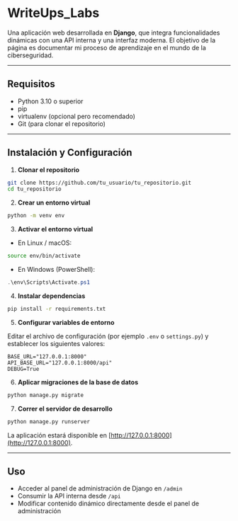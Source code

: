# WriteUps_Labs

Una aplicación web desarrollada en **Django**, que integra funcionalidades dinámicas con una API interna y una interfaz moderna. El objetivo de la página es documentar mi proceso de aprendizaje en el mundo de la ciberseguridad.

---

## Requisitos

- Python 3.10 o superior
- pip
- virtualenv (opcional pero recomendado)
- Git (para clonar el repositorio)

---

## Instalación y Configuración

1. **Clonar el repositorio**

```bash
git clone https://github.com/tu_usuario/tu_repositorio.git
cd tu_repositorio
```

2. **Crear un entorno virtual**

```bash
python -m venv env
```

3. **Activar el entorno virtual**

- En Linux / macOS:

```bash
source env/bin/activate
```

- En Windows (PowerShell):

```powershell
.\env\Scripts\Activate.ps1
```

4. **Instalar dependencias**

```bash
pip install -r requirements.txt
```

5. **Configurar variables de entorno**

Editar el archivo de configuración (por ejemplo `.env` o `settings.py`) y establecer los siguientes valores:

```env
BASE_URL="127.0.0.1:8000"
API_BASE_URL="127.0.0.1:8000/api"
DEBUG=True
```

6. **Aplicar migraciones de la base de datos**

```bash
python manage.py migrate
```

7. **Correr el servidor de desarrollo**

```bash
python manage.py runserver
```

La aplicación estará disponible en [http://127.0.0.1:8000](http://127.0.0.1:8000).

---

## Uso

- Acceder al panel de administración de Django en `/admin`  
- Consumir la API interna desde `/api`  
- Modificar contenido dinámico directamente desde el panel de administración

